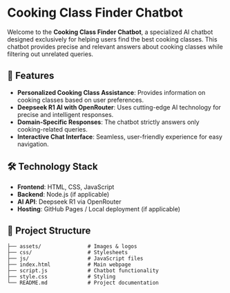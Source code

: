 # Cooking Class Finder Chatbot

Welcome to the **Cooking Class Finder Chatbot**, a specialized AI chatbot designed exclusively for helping users find the best cooking classes. This chatbot provides precise and relevant answers about cooking classes while filtering out unrelated queries.

## 🚀 Features
- **Personalized Cooking Class Assistance**: Provides information on cooking classes based on user preferences.
- **Deepseek R1 AI with OpenRouter**: Uses cutting-edge AI technology for precise and intelligent responses.
- **Domain-Specific Responses**: The chatbot strictly answers only cooking-related queries.
- **Interactive Chat Interface**: Seamless, user-friendly experience for easy navigation.

## 🛠️ Technology Stack
- **Frontend**: HTML, CSS, JavaScript
- **Backend**: Node.js (if applicable)
- **AI API**: Deepseek R1 via OpenRouter
- **Hosting**: GitHub Pages / Local deployment (if applicable)

## 📂 Project Structure
```
├── assets/               # Images & logos
├── css/                  # Stylesheets
├── js/                   # JavaScript files
├── index.html            # Main webpage
├── script.js             # Chatbot functionality
├── style.css             # Styling
└── README.md             # Project documentation
